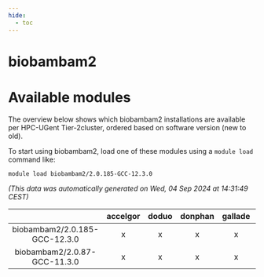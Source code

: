 ```yaml
---
hide:
  - toc
---
```


biobambam2
==========

# Available modules


The overview below shows which biobambam2 installations are available per HPC-UGent Tier-2cluster, ordered based on software version (new to old).

To start using biobambam2, load one of these modules using a `module load` command like:

```shell
module load biobambam2/2.0.185-GCC-12.3.0
```

*(This data was automatically generated on Wed, 04 Sep 2024 at 14:31:49 CEST)*  

| |accelgor|doduo|donphan|gallade|joltik|shinx|skitty|
| :---: | :---: | :---: | :---: | :---: | :---: | :---: | :---: |
|biobambam2/2.0.185-GCC-12.3.0|x|x|x|x|x|x|x|
|biobambam2/2.0.87-GCC-11.3.0|x|x|x|x|x|-|x|
